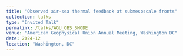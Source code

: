 ```yaml
---
title: "Observed air-sea thermal feedback at submesoscale fronts"
collection: talks
type: "Invited Talk"
permalink: /talks/AGU_OBS_SMODE
venue: "American Geophysical Union Annual Meeting, Washington DC"
date: 2024-12
location: "Washington, DC"
---
```

